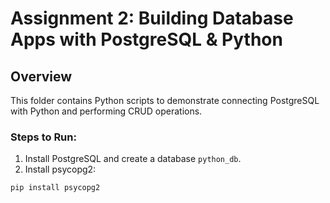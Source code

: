 # Assignment 2: Building Database Apps with PostgreSQL & Python

## Overview
This folder contains Python scripts to demonstrate connecting PostgreSQL with Python and performing CRUD operations.

### Steps to Run:
1. Install PostgreSQL and create a database `python_db`.
2. Install psycopg2:
```bash
pip install psycopg2
